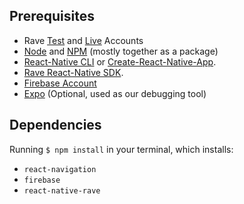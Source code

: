 ## Prerequisites

- Rave [Test](https://ravesandbox.flutterwave.com) and [Live](https://rave.flutterwave.com/) Accounts
- [Node](https://nodejs.org/) and [NPM](https://www.npmjs.com/) (mostly together as a package)
- [React-Native CLI](https://www.npmjs.com/package/react-native-cli) or [Create-React-Native-App](https://facebook.github.io/react-native/docs/getting-started.html).
- [Rave React-Native SDK](https://github.com/Flutterwave/rave-react-native).
- [Firebase Account](https://firebase.google.com/)
- [Expo](https://expo.io) (Optional, used as our debugging tool)

## Dependencies

Running `$ npm install` in your terminal, which installs:

- `react-navigation`
- `firebase`
- `react-native-rave`

